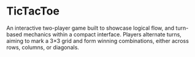 # TicTacToe
An interactive two-player game built to showcase logical flow, and turn-based mechanics within a compact interface. Players alternate turns, aiming to mark a 3×3 grid and form winning combinations, either across rows, columns, or diagonals.
